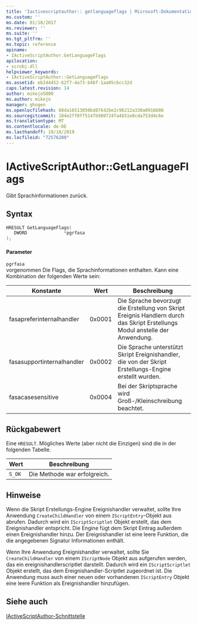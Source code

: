 ```yaml
---
title: 'Iactivescriptauthor:: getlanguageflags | Microsoft-Dokumentation'
ms.custom: ''
ms.date: 01/18/2017
ms.reviewer: ''
ms.suite: ''
ms.tgt_pltfrm: ''
ms.topic: reference
apiname:
- IActiveScriptAuthor.GetLanguageFlags
apilocation:
- scrobj.dll
helpviewer_keywords:
- IActiveScriptAuthor::GetLanguageFlags
ms.assetid: eb244452-62f7-4a73-b48f-1aa05cbcc32d
caps.latest.revision: 14
author: mikejo5000
ms.author: mikejo
manager: ghogen
ms.openlocfilehash: 68da16513050bd87642be2c96212a330a0916608
ms.sourcegitcommit: 184e2ff0ff514fb980724fa4b51e0cda753d4c6e
ms.translationtype: MT
ms.contentlocale: de-DE
ms.lasthandoff: 10/18/2019
ms.locfileid: "72576200"
---
```

# <a name="iactivescriptauthorgetlanguageflags"></a>IActiveScriptAuthor::GetLanguageFlags
Gibt Sprachinformationen zurück.  
  
## <a name="syntax"></a>Syntax  
  
```cpp
HRESULT GetLanguageFlags(  
   DWORD              *pgrfasa  
);  
```  
  
#### <a name="parameters"></a>Parameter  
 `pgrfasa`  
 vorgenommen Die Flags, die Sprachinformationen enthalten. Kann eine Kombination der folgenden Werte sein:  
  
|Konstante|Wert|Beschreibung|  
|--------------|-----------|-----------------|  
|fasapreferinternalhandler|0x0001|Die Sprache bevorzugt die Erstellung von Skript Ereignis Handlern durch das Skript Erstellungs Modul anstelle der Anwendung.|  
|fasasupportinternalhandler|0x0002|Die Sprache unterstützt Skript Ereignishandler, die von der Skript Erstellungs-Engine erstellt wurden.|  
|fasacasesensitive|0x0004|Bei der Skriptsprache wird Groß-/Kleinschreibung beachtet.|  
  
## <a name="return-value"></a>Rückgabewert  
 Eine `HRESULT`. Mögliches Werte (aber nicht die Einzigen) sind die in der folgenden Tabelle.  
  
|Wert|Beschreibung|  
|-----------|-----------------|  
|`S_OK`|Die Methode war erfolgreich.|  
  
## <a name="remarks"></a>Hinweise  
 Wenn die Skript Erstellungs-Engine Ereignishandler verwaltet, sollte Ihre Anwendung `CreateChildHandler` von einem `IScriptEntry`-Objekt aus abrufen. Dadurch wird ein `IScriptScriptlet` Objekt erstellt, das dem Ereignishandler entspricht. Die Engine fügt dem Skript Eintrag außerdem einen Ereignishandler hinzu. Der Ereignishandler ist eine leere Funktion, die die angegebenen Signatur Informationen enthält.  
  
 Wenn Ihre Anwendung Ereignishandler verwaltet, sollte Sie `CreateChildHandler` von einem `IScriptNode` Objekt aus aufgerufen werden, das ein ereignishandlerscriptlet darstellt. Dadurch wird ein `IScriptScriptlet` Objekt erstellt, das dem Ereignishandler-Scriptlet zugeordnet ist. Die Anwendung muss auch einer neuen oder vorhandenen `IScriptEntry` Objekt eine leere Funktion als Ereignishandler hinzufügen.  
  
## <a name="see-also"></a>Siehe auch  
 [IActiveScriptAuthor-Schnittstelle](../../winscript/reference/iactivescriptauthor-interface.md)